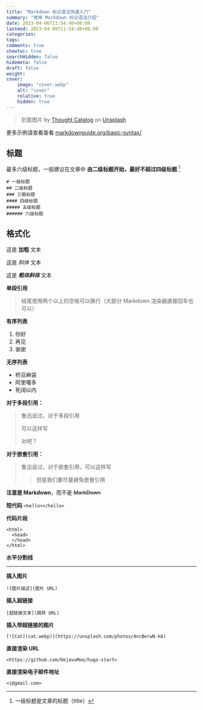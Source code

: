 ```yaml
---
title: "Markdown 标记语法快速入门"
summary: "常用 Markdown 标记语法介绍"
date: 2023-04-06T11:54:40+08:00
lastmod: 2023-04-06T11:54:40+08:00
categories:
tags:
comments: true
showtoc: true
searchHidden: false
hidemeta: false
draft: false
weight:
cover:
    image: "cover.webp"
    alt: "cover"
    relative: true
    hidden: true
---
```


> 封面图片 by [Thought Catalog](https://unsplash.com/@thoughtcatalog?utm_source=unsplash&utm_medium=referral&utm_content=creditCopyText) on [Unsplash](https://unsplash.com/photos/505eectW54k?utm_source=unsplash&utm_medium=referral&utm_content=creditCopyText)

更多示例请查看查看 [markdownguide.org/basic-syntax/](https://www.markdownguide.org/basic-syntax/)

## 标题

最多六级标题，一般建议在文章中 **由二级标题开始，最好不超过四级标题** [^1]

```
# 一级标题
## 二级标题
### 三极标题
#### 四级标题
##### 五级标题
###### 六级标题
```

## 格式化

这是 **加粗** 文本  

这是 *斜体* 文本  

这是 ***粗体斜体*** 文本

**单段引用**

> 结尾使用两个以上的空格可以换行（大部分 Markdown 渲染器直接回车也可以）

**有序列表**

1. 你好
2. 再见
3. 谢谢

**无序列表**

- 桥豆麻袋
- 阿里噶多
- 死阔以内

**对于多段引用：**

> 鲁迅说过，对于多段引用
>
> 可以这样写
>
> 对吧？

**对于嵌套引用：**

> 鲁迅说过，对于嵌套引用，可以这样写
>
> > 但是我们要尽量避免嵌套引用

**注意是 Markdown**，而不是 ~~MarkDown~~

**短代码**  `<hello></hello>`

**代码片段**

```
<html>
  <head>
  </head>
</html>
```

**水平分割线**

---

**插入图片**

```
![图片描述](图片 URL)
```

**插入超链接**

```
[超链接文本](跳转 URL)
```

**插入带超链接的图片**

```
[![Cat](cat.webp)](https://unsplash.com/photos/4ncBerwN-kA)
```

**直接渲染 URL**

```
<https://github.com/DejavuMoe/hugo-start>
```

**直接渲染电子邮件地址**

```
<i@gmail.com>
```



[^1]: 一级标题是文章的标题（title）